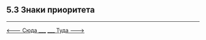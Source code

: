## 5.3 Знаки приоритета

---

[   <--- Сюда ___](/05%20-%20priority%20pass/5.2%20-%20rechts%20vor%20links.md)
[___ Туда --->](/05%20-%20priority%20pass/5.4%20-%20turning%20priority%20road.md)
